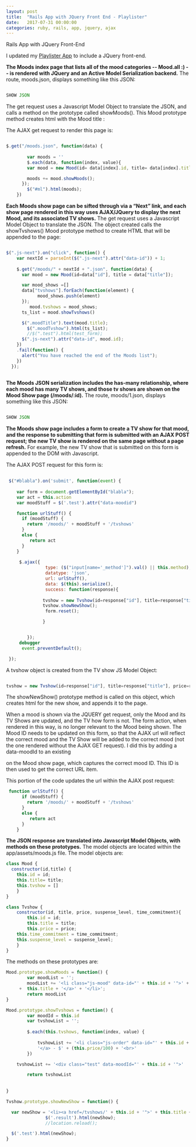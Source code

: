 ```yaml
---
layout: post
title:  "Rails App with JQuery Front End - Playlister"
date:   2017-07-31 00:00:00
categories: ruby, rails, app, jquery, ajax
---
```



Rails App with JQuery Front-End

I updated my [Playlister App](www.github.com/nadinesk/playlister) to include a JQuery front-end. 

**The Moods index page that lists all of the mood categories -- Mood.all :) -- is rendered with JQuery and an Active Model Serialization backend.** The route, moods.json, displays something like this JSON: 

``` Javascript

SHOW JSON

```

The get request uses a Javascript Model Object to translate the JSON, and calls a method on the prototype called showMoods(). This Mood prototype method creates html with the Mood title : 

The AJAX get request to render this page is: 

``` Javascript 

$.get("/moods.json", function(data) {
 		
 		var moods = '' 		
 		$.each(data, function(index, value){        
        var mood = new Mood(id= data[index].id, title= data[index].title);

        moods += mood.showMoods();
      });
 		$("#ml").html(moods);
 	})

```
 
**Each Moods show page can be sifted through via a “Next” link, and each show page rendered in this way uses AJAX/JQuery to display the next Mood, and its associated TV shows.** The get request uses a Javascript Model Object to translate the JSON. The object created calls the showTvshows() Mood prototype method to create HTML that will be appended to the page: 

``` Javascript

$(".js-next").on("click", function() {
    var nextId = parseInt($(".js-next").attr("data-id")) + 1;
    
    $.get("/moods/" + nextId + ".json", function(data) {
      var mood = new Mood(id=data["id"], title = data["title"]);

      var mood_shows =[]
      data["tvshows"].forEach(function(element) {
    		mood_shows.push(element)
	  });
	     mood.tvshows = mood_shows; 
      ts_list = mood.showTvshows()

      $(".moodTitle").text(mood.title);
        $(".moodTvshow").html(ts_list);
        //$(".test").html(test_form);
      $(".js-next").attr("data-id", mood.id);
    })
    .fail(function() {
      alert("You have reached the end of the Moods list"); 
    })
  });
  
```
**The Moods JSON serialization includes the has-many relationship, where each mood has many TV shows, and those tv shows are shown on the Mood Show page (/moods/:id).** The route, moods/1.json, displays something like this JSON: 

``` Javascript

SHOW JSON 

```

**The Moods show page includes a form to create a TV show for that mood, and the response to submitting that form is submitted with an AJAX POST request; the new TV show is  rendered on the same page without a page refresh.** For example, the new TV show that is submitted on this form is appended to the DOM with Javascript.

The AJAX POST request for this form is: 

``` Javascript 
 
 $("#blabla").on('submit', function(event) {
    
    var form = document.getElementById("blabla");
    var act = this.action
    var moodStuff = $('.test').attr("data-moodid")

    function urlStuff() {
      if (moodStuff) {
        return '/moods/' + moodStuff + '/tvshows'
      }
      else {
         return act 
      }
    }
    
     $.ajax({
               type: ($("input[name='_method']").val() || this.method),
               datatype: 'json',
               url: urlStuff(),
               data: $(this).serialize(),
               success: function(response){
                  
              tvshow = new Tvshow(id=response["id"], title=response["title"], price=response["price"], time_commitment=response["time_commitment"], suspense_level = response["suspense_level"])
              tvshow.showNewShow(); 
               form.reset(); 

              }


        }); 
     debugger
      event.preventDefault();

 });

```

A tvshow object is created from the TV show JS Model Object: 
``` Javascript 

tvshow = new Tvshow(id=response["id"], title=response["title"], price=response["price"], time_commitment=response["time_commitment"], suspense_level = response["suspense_level"]). 

```

The showNewShow() prototype method is called on this object, which creates html for the new show, and appends it to the page. 

When a mood is shown via the JQUERY get request, only the Mood and its TV Shows are updated, and the TV how form is not. The form action, when rendered in this way, is no longer relevant to the Mood being shown. The Mood ID needs to be updated on this form, so that the AJAX url will reflect the correct mood and the TV Show will be added to the correct mood (not the one rendered without the AJAX GET request). I did this by adding a data-moodId to an existing <div> on the Mood show page, which captures the correct mood ID. This ID is then used to get the correct URL item. 

This portion of the code updates the url within the AJAX post request: 
 
``` Javascript  
 function urlStuff() {
      if (moodStuff) {
        return '/moods/' + moodStuff + '/tvshows'
      }
      else {
         return act 
      }
    }

```

**The JSON response are translated into Javascript Model Objects, with methods on these prototypes.** The model objects are located within the app/assets/moods.js file. The model objects are: 

``` Javascript
class Mood {
  constructor(id,title) {    
    this.id = id; 
    this.title= title;    
    this.tvshow = [] 
	}
}

class Tvshow {
	constructor(id, title, price, suspense_level, time_commitment){
		this.id = id; 
		this.title = title; 
		this.price = price; 
    this.time_commitment = time_commitment; 
    this.suspense_level = suspense_level; 
	}
}

```

The methods on these prototypes are: 

``` Javascript 
Mood.prototype.showMoods = function() {
		var moodList = ''; 
		moodList += '<li class="js-mood" data-id="' + this.id + '">' + '<a href="moods/' + this.id+ '">' 
     +  this.title + '</a>' + '</li>'; 
		return moodList
}

Mood.prototype.showTvshows = function() {
		var moodId = this.id
		var tvshowList = ''; 
		
		$.each(this.tvshows, function(index, value) {			
			
			tvshowList += '<li class="js-order" data-id="' + this.id + '">' + '<a href="' + moodId+ '/tvshows/' + this.id + '">'  + this.title + 
			'</a> - $' + (this.price/100) + '<br>' 
		})		

    tvshowList += '<div class="test" data-moodId="' + this.id + '">'

		return tvshowList	
		
		
}

Tvshow.prototype.showNewShow = function() {

  var newShow = '<li><a href=/tvshows/' + this.id + '">' + this.title + '</a>' + ' - $' + (this.price/100) + '</li>'
               $('.result').html(newShow);
               //location.reload(); 

  $('.test').html(newShow); 
}

```
 








